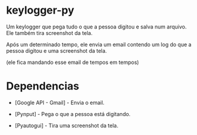 # keylogger-py
Um keylogger que pega tudo o que a pessoa digitou e salva num arquivo. Ele também tira screenshot da tela.

Após um determinado tempo, ele envia um email contendo um log do que a pessoa digitou e uma screenshot da tela.

(ele fica mandando esse email de tempos em tempos)

# Dependencias
- [Google API - Gmail] - Envia o email.
 
- [Pynput] - Pega o que a pessoa está digitando.
 
- [Pyautogui] - Tira uma screenshot da tela.
